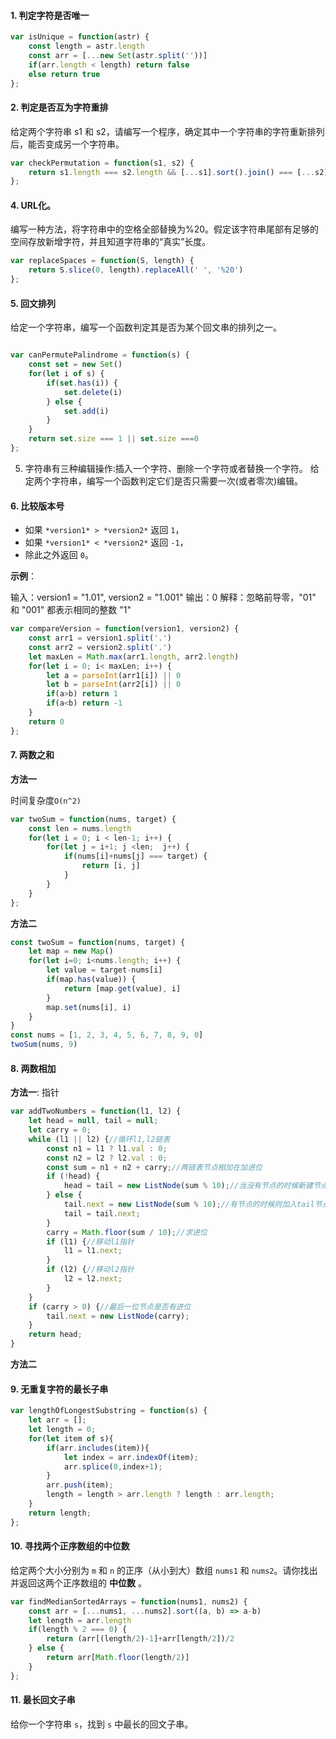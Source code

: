#### 1. 判定字符是否唯一

```js
var isUnique = function(astr) {
    const length = astr.length
    const arr = [...new Set(astr.split(''))]
    if(arr.length < length) return false
    else return true
};
```
#### 2. 判定是否互为字符重排

给定两个字符串 s1 和 s2，请编写一个程序，确定其中一个字符串的字符重新排列后，能否变成另一个字符串。

```js
var checkPermutation = function(s1, s2) {
    return s1.length === s2.length && [...s1].sort().join() === [...s2].sort().join()
};
```
#### 4. URL化。

编写一种方法，将字符串中的空格全部替换为%20。假定该字符串尾部有足够的空间存放新增字符，并且知道字符串的“真实”长度。

```js
var replaceSpaces = function(S, length) {
    return S.slice(0, length).replaceAll(' ', '%20')
};
```

#### 5. 回文排列

给定一个字符串，编写一个函数判定其是否为某个回文串的排列之一。

```js

var canPermutePalindrome = function(s) {
    const set = new Set()
    for(let i of s) {
        if(set.has(i)) {
            set.delete(i)
        } else {
            set.add(i)
        }
    }
    return set.size === 1 || set.size ===0
};
```
5. 字符串有三种编辑操作:插入一个字符、删除一个字符或者替换一个字符。 给定两个字符串，编写一个函数判定它们是否只需要一次(或者零次)编辑。



#### 6. 比较版本号

- 如果 `*version1* > *version2*` 返回 `1`，
- 如果 `*version1* < *version2*` 返回 `-1`，
- 除此之外返回 `0`。

**示例**：

输入：version1 = "1.01", version2 = "1.001"
输出：0
解释：忽略前导零，"01" 和 "001" 都表示相同的整数 "1"

```js
var compareVersion = function(version1, version2) {
    const arr1 = version1.split('.')
    const arr2 = version2.split('.')
    let maxLen = Math.max(arr1.length, arr2.length)
    for(let i = 0; i< maxLen; i++) {
        let a = parseInt(arr1[i]) || 0
        let b = parseInt(arr2[i]) || 0
        if(a>b) return 1
        if(a<b) return -1
    }
    return 0
};
```
#### 7. 两数之和

**方法一**

时间复杂度`O(n^2)`

```js
var twoSum = function(nums, target) {
    const len = nums.length
    for(let i = 0; i < len-1; i++) {
        for(let j = i+1; j <len;  j++) {
            if(nums[i]+nums[j] === target) {
                return [i, j]
            }
        }
    }
};
```

**方法二**

```js
const twoSum = function(nums, target) {
    let map = new Map()
    for(let i=0; i<nums.length; i++) {
        let value = target-nums[i]
        if(map.has(value)) {
            return [map.get(value), i]
        }
        map.set(nums[i], i)
    }
}
const nums = [1, 2, 3, 4, 5, 6, 7, 8, 9, 0]
twoSum(nums, 9)
```

#### 8. 两数相加

**方法一**: 指针

```js
var addTwoNumbers = function(l1, l2) {
    let head = null, tail = null;
    let carry = 0;
    while (l1 || l2) {//循环l1,l2链表
        const n1 = l1 ? l1.val : 0;
        const n2 = l2 ? l2.val : 0;
        const sum = n1 + n2 + carry;//两链表节点相加在加进位
        if (!head) {
            head = tail = new ListNode(sum % 10);//当没有节点的时候新建节点
        } else {
            tail.next = new ListNode(sum % 10);//有节点的时候则加入tail节点的后面
            tail = tail.next;
        }
        carry = Math.floor(sum / 10);//求进位
        if (l1) {//移动l1指针
            l1 = l1.next;
        }
        if (l2) {//移动l2指针
            l2 = l2.next;
        }
    }
    if (carry > 0) {//最后一位节点是否有进位
        tail.next = new ListNode(carry);
    }
    return head;
}
```

**方法二**

#### 9.  无重复字符的最长子串

```js
var lengthOfLongestSubstring = function(s) {
    let arr = [];
    let length = 0;
    for(let item of s){
        if(arr.includes(item)){
            let index = arr.indexOf(item);
            arr.splice(0,index+1);
        }
        arr.push(item);
        length = length > arr.length ? length : arr.length;
    }
    return length;
};
```

#### 10.  寻找两个正序数组的中位数

给定两个大小分别为 `m` 和 `n` 的正序（从小到大）数组 `nums1` 和 `nums2`。请你找出并返回这两个正序数组的 **中位数** 。

```js
var findMedianSortedArrays = function(nums1, nums2) {
    const arr = [...nums1, ...nums2].sort((a, b) => a-b)
    let length = arr.length
    if(length % 2 === 0) {
        return (arr[(length/2)-1]+arr[length/2])/2
    } else {
        return arr[Math.floor(length/2)]
    }   
};
```

#### 11. 最长回文子串

给你一个字符串 `s`，找到 `s` 中最长的回文子串。

